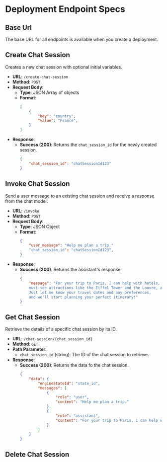 # Deployment Endpoint Specs

## Base Url
The base URL for all endpoints is available when you create a deployment. 

## Create Chat Session
Creates a new chat session with optional initial variables.

- **URL**: `/create-chat-session`
- **Method**: `POST`
- **Request Body**:
    - **Type**: JSON Array of objects
    - **Format**:
        ```json
        [
            {
                "key": "country",
                "value": "France",
            }
        ]
        ```
- **Response**:
    - **Success (200)**: Returns the `chat_session_id` for the newly created session.
        ```json
        {
            "chat_session_id": "chatSessionId123"
        }
        ```

## Invoke Chat Session 
Send a user message to an existing chat session and receive a response from the chat model.

- **URL**: `/invoke`
- **Method**: `POST`
- **Request Body**:
    - **Type**: JSON Object
    - **Format**:
        ```json
        {
            "user_message": "Help me plan a trip."
            "chat_session_id": "chatSessionId123",
        }
        ```
- **Response**:
    - **Success (200)**: Returns the assistant's response
        ```json
        {
            "message": "For your trip to Paris, I can help with hotels, 
            must-see attractions like the Eiffel Tower and the Louvre, and dining spots. 
            Just let me know your travel dates and any preferences, 
            and we'll start planning your perfect itinerary!"
        }
        ```

## Get Chat Session
Retrieve the details of a specific chat session by its ID.

- **URL**: `/chat-session/{chat_session_id}`
- **Method**: `GET`
- **Path Parameter**:
    - `chat_session_id` (string): The ID of the chat session to retrieve.
- **Response**:
    - **Success (200)**: Returns the data fo the chat session.
        ```json
        {
            "data": {
                "engineStateId": "state_id",
                "messages": [
                    {
                        "role": "user",
                        "content": "Help me plan a trip."
                    },
                    {
                        "role": "assistant",
                        "content": "For your trip to Paris, I can help with hotels, must-see attractions like the Eiffel Tower and the Louvre, and dining spots. Just let me know your travel dates and any preferences, and we'll start planning your perfect itinerary!",
                    }
                ]
            }
        }
        ```

## Delete Chat Session
